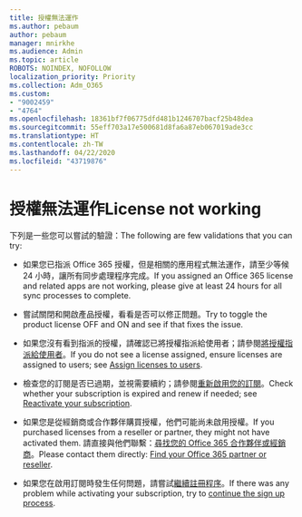 ```yaml
---
title: 授權無法運作
ms.author: pebaum
author: pebaum
manager: mnirkhe
ms.audience: Admin
ms.topic: article
ROBOTS: NOINDEX, NOFOLLOW
localization_priority: Priority
ms.collection: Adm_O365
ms.custom:
- "9002459"
- "4764"
ms.openlocfilehash: 18361bf7f06775dfd481b1246707bacf25b48dea
ms.sourcegitcommit: 55eff703a17e500681d8fa6a87eb067019ade3cc
ms.translationtype: HT
ms.contentlocale: zh-TW
ms.lasthandoff: 04/22/2020
ms.locfileid: "43719876"
---
```

# <a name="license-not-working"></a><span data-ttu-id="1c3e5-102">授權無法運作</span><span class="sxs-lookup"><span data-stu-id="1c3e5-102">License not working</span></span>

<span data-ttu-id="1c3e5-103">下列是一些您可以嘗試的驗證：</span><span class="sxs-lookup"><span data-stu-id="1c3e5-103">The following are few validations that you can try:</span></span>

- <span data-ttu-id="1c3e5-104">如果您已指派 Office 365 授權，但是相關的應用程式無法運作，請至少等候 24 小時，讓所有同步處理程序完成。</span><span class="sxs-lookup"><span data-stu-id="1c3e5-104">If you assigned an Office 365 license and related apps are not working, please give at least 24 hours for all sync processes to complete.</span></span> 

- <span data-ttu-id="1c3e5-105">嘗試關閉和開啟產品授權，看看是否可以修正問題。</span><span class="sxs-lookup"><span data-stu-id="1c3e5-105">Try to toggle the product license OFF and ON and see if that fixes the issue.</span></span> 

- <span data-ttu-id="1c3e5-106">如果您沒有看到指派的授權，請確認已將授權指派給使用者；請參閱[將授權指派給使用者](https://docs.microsoft.com/microsoft-365/admin/manage/assign-licenses-to-users?view=o365-worldwide)。</span><span class="sxs-lookup"><span data-stu-id="1c3e5-106">If you do not see a license assigned, ensure licenses are assigned to users; see [Assign licenses to users](https://docs.microsoft.com/microsoft-365/admin/manage/assign-licenses-to-users?view=o365-worldwide).</span></span>

- <span data-ttu-id="1c3e5-107">檢查您的訂閱是否已過期，並視需要續約；請參閱[重新啟用您的訂閱](https://docs.microsoft.com/alchemyinsights/reactivate-your-subscription)。</span><span class="sxs-lookup"><span data-stu-id="1c3e5-107">Check whether your subscription is expired and renew if needed; see [Reactivate your subscription](https://docs.microsoft.com/alchemyinsights/reactivate-your-subscription).</span></span> 

- <span data-ttu-id="1c3e5-108">如果您是從經銷商或合作夥伴購買授權，他們可能尚未啟用授權。</span><span class="sxs-lookup"><span data-stu-id="1c3e5-108">If you purchased licenses from a reseller or partner, they might not have activated them.</span></span> <span data-ttu-id="1c3e5-109">請直接與他們聯繫：[尋找您的 Office 365 合作夥伴或經銷商](https://docs.microsoft.com//microsoft-365/admin/manage/find-your-partner-or-reseller)。</span><span class="sxs-lookup"><span data-stu-id="1c3e5-109">Please contact them directly: [Find your Office 365 partner or reseller](https://docs.microsoft.com//microsoft-365/admin/manage/find-your-partner-or-reseller).</span></span>

- <span data-ttu-id="1c3e5-110">如果您在啟用訂閱時發生任何問題，請嘗試[繼續註冊程序](https://go.microsoft.com/fwlink/?linkid=2126800)。</span><span class="sxs-lookup"><span data-stu-id="1c3e5-110">If there was any problem while activating your subscription, try to [continue the sign up process](https://go.microsoft.com/fwlink/?linkid=2126800).</span></span>
